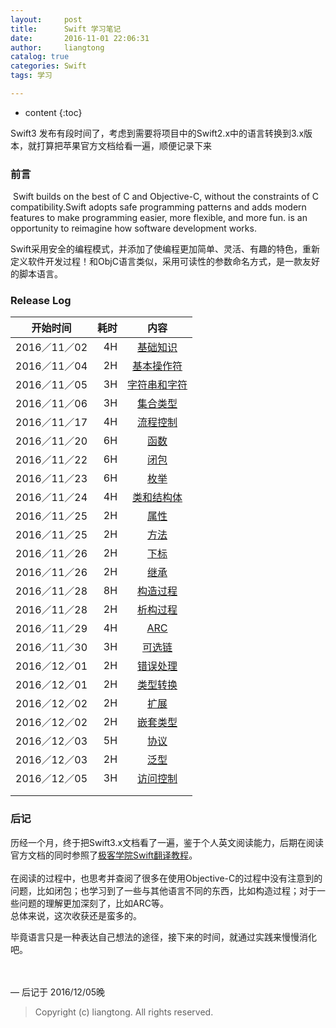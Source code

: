 ```yaml
---
layout:     post
title:      Swift 学习笔记
date:       2016-11-01 22:06:31
author:     liangtong
catalog: true
categories: Swift
tags: 学习 

---
```


* content
{:toc}

Swift3 发布有段时间了，考虑到需要将项目中的Swift2.x中的语言转换到3.x版本，就打算把苹果官方文档给看一遍，顺便记录下来



### 前言

​	Swift builds on the best of C and Objective-C, without the constraints of C compatibility.Swift adopts safe programming patterns and adds modern features to make programming easier, more flexible, and more fun. is an opportunity to reimagine how software development works.


​	Swift采用安全的编程模式，并添加了使编程更加简单、灵活、有趣的特色，重新定义软件开发过程！和ObjC语言类似，采用可读性的参数命名方式，是一款友好的脚本语言。




### Release Log

| 开始时间       |   耗时 |                    内容                    |
| ---------- | ---: | :--------------------------------------: |
| 2016／11／02 |   4H | <a href="https://l900416.github.io/2016/11/02/iOS-Swift-Language-The-Basics/">基础知识</a> |
| 2016／11／04 |   2H | <a href="https://l900416.github.io/2016/11/04/iOS-Swift-Language-Basic-Operators/">基本操作符</a> |
| 2016／11／05 |   3H | <a href="https://l900416.github.io/2016/11/05/iOS-Swift-Language-String-and-Characters/">字符串和字符</a> |
| 2016／11／06 |   3H | <a href="https://l900416.github.io/2016/11/06/iOS-Swift-Language-Collection-Types/">集合类型</a> |
| 2016／11／17 |   4H | <a href="https://l900416.github.io/2016/11/17/iOS-Swift-Language-Control-Flow/">流程控制</a>  |
| 2016／11／20 |   6H | <a href="https://l900416.github.io/2016/11/20/iOS-Swift-Language-Functions/">函数</a>  |
| 2016／11／22 |   6H | <a href="https://l900416.github.io/2016/11/22/iOS-Swift-Language-Closures/">闭包</a>  |
| 2016／11／23 |   6H | <a href="https://l900416.github.io/2016/11/23/iOS-Swift-Language-Enumerations/">枚举</a>  |
| 2016／11／24 |   4H | <a href="https://l900416.github.io/2016/11/24/iOS-Swift-Language-Classes-and-Structures/">类和结构体</a>  |
| 2016／11／25 |   2H | <a href="https://l900416.github.io/2016/11/25/iOS-Swift-Language-Properties/">属性</a>  |
| 2016／11／25 |   2H | <a href="https://l900416.github.io/2016/11/25/iOS-Swift-Language-Methods/">方法</a>  |
| 2016／11／26 |   2H | <a href="https://l900416.github.io/2016/11/25/iOS-Swift-Language-Subscripts/">下标</a>  |
| 2016／11／26 |   2H | <a href="https://l900416.github.io/2016/11/26/iOS-Swift-Language-Inheritance/">继承</a>  |
| 2016／11／28 |   8H | <a href="https://l900416.github.io/2016/11/27/iOS-Swift-Language-Initialization/">构造过程</a>  |
| 2016／11／28 |   2H | <a href="https://l900416.github.io/2016/11/28/iOS-Swift-Language-Deinitialization/">析构过程</a>  |
| 2016／11／29 |   4H | <a href="https://l900416.github.io/2016/11/29/iOS-Swift-Language-ARC/">ARC</a>  |
| 2016／11／30 |   3H | <a href="https://l900416.github.io/2016/11/30/iOS-Swift-Language-Optional-Chaining/">可选链</a>  |
| 2016／12／01 |   2H | <a href="https://l900416.github.io/2016/11/30/iOS-Swift-Language-Error-Handling/">错误处理</a>  |
| 2016／12／01 |   2H | <a href="https://l900416.github.io/2016/11/30/iOS-Swift-Language-Type-Casting/">类型转换</a>  |
| 2016／12／02 |   2H | <a href="https://l900416.github.io/2016/12/01/iOS-Swift-Language-Extensions/">扩展</a>  |
| 2016／12／02 |   2H | <a href="https://l900416.github.io/2016/12/01/iOS-Swift-Language-Nested-Types/">嵌套类型</a>  |
| 2016／12／03 |   5H | <a href="https://l900416.github.io/2016/12/02/iOS-Swift-Language-Protocols/">协议</a>  |
| 2016／12／03 |   2H | <a href="https://l900416.github.io/2016/12/02/iOS-Swift-Language-Generics/">泛型</a>  |
| 2016／12／05 |   3H | <a href="https://l900416.github.io/2016/12/05/iOS-Swift-Language-Access-Control/">访问控制</a>  |
|   |     |    |
|   |     |    |





### 后记
历经一个月，终于把Swift3.x文档看了一遍，鉴于个人英文阅读能力，后期在阅读官方文档的同时参照了<a href="http://wiki.jikexueyuan.com/project/swift">极客学院Swift翻译教程</a>。<br><br>
在阅读的过程中，也思考并查阅了很多在使用Objective-C的过程中没有注意到的问题，比如闭包；也学习到了一些与其他语言不同的东西，比如构造过程；对于一些问题的理解更加深刻了，比如ARC等。
<br>总体来说，这次收获还是蛮多的。

<p>
毕竟语言只是一种表达自己想法的途径，接下来的时间，就通过实践来慢慢消化吧。<br><br><br>


—    后记于 2016/12/05晚

</p>



>

>
>
>
>
>
>​Copyright (c) liangtong. All rights reserved.
>


